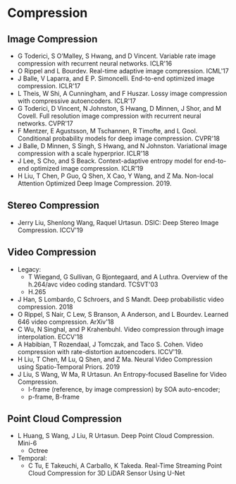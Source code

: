 # Compression

## Image Compression
- G Toderici, S O’Malley, S Hwang, and D Vincent. Variable rate image compression with recurrent neural networks. ICLR'16
- O Rippel and L Bourdev. Real-time adaptive image compression. ICML'17
- J Balle, V Laparra, and E P. Simoncelli. End-to-end optimized image compression. ICLR'17
- L Theis, W Shi, A Cunningham, and F Huszar. Lossy image compression with compressive autoencoders. ICLR'17
- G Toderici, D Vincent, N Johnston, S Hwang, D Minnen, J Shor, and M Covell. Full resolution image compression with recurrent neural networks. CVPR'17
- F Mentzer, E Agustsson, M Tschannen, R Timofte, and L Gool. Conditional probability models for deep image compression. CVPR'18
- J Balle, D Minnen, S Singh, S Hwang, and N Johnston. Variational image compression with a scale hyperprior. ICLR'18
- J Lee, S Cho, and S Beack. Context-adaptive entropy model for end-to-end optimized image compression. ICLR'19
- H Liu, T Chen, P Guo, Q Shen, X Cao, Y Wang, and Z Ma. Non-local Attention Optimized Deep Image Compression. 2019.

## Stereo Compression
- Jerry Liu, Shenlong Wang, Raquel Urtasun. DSIC: Deep Stereo Image Compression. ICCV'19

## Video Compression
- Legacy:
	- T Wiegand, G Sullivan, G Bjontegaard, and A Luthra. Overview of the h.264/avc video coding standard. TCSVT'03
	- H.265
- J Han, S Lombardo, C Schroers, and  S Mandt. Deep probabilistic video compression. 2018
- O Rippel, S Nair, C Lew, S Branson, A Anderson, and L Bourdev. Learned 646 video compression. ArXiv'18
- C Wu, N Singhal, and P Krahenbuhl. Video compression through image interpolation. ECCV'18
- A Habibian, T Rozendaal, J Tomczak, and Taco S. Cohen. Video compression with rate-distortion autoencoders. ICCV'19.
- H Liu, T Chen, M Lu, Q Shen, and Z Ma. Neural Video Compression using Spatio-Temporal Priors. 2019
- J Liu, S Wang, W Ma, R Urtasun. An Entropy-focused Baseline for Video Compression.
	- I-frame (reference, by image compression) by SOA auto-encoder;
	- p-frame, B-frame

## Point Cloud Compression
- L Huang, S Wang, J Liu, R Urtasun. Deep Point Cloud Compression. Mini-6
	- Octree
- Temporal:
	- C Tu, E Takeuchi, A Carballo, K Takeda. Real-Time Streaming Point Cloud Compression for 3D LiDAR Sensor Using U-Net
	
